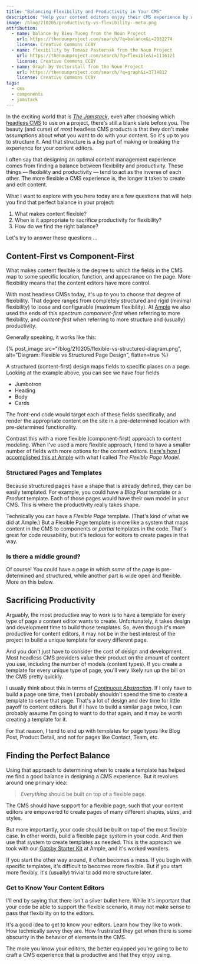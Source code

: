```yaml
---
title: "Balancing Flexibility and Productivity in Your CMS"
description: "Help your content editors enjoy their CMS experience by designing a content schema that balances productivity and flexibility."
image: /blog/210205/productivity-vs-flexibility--meta.png
attribution:
  - name: balance by Bieu Tuong from the Noun Project
    url: https://thenounproject.com/search/?q=balance&i=2032274
    license: Creative Commons CCBY
  - name: flexibility by Tomasz Pasternak from the Noun Project
    url: https://thenounproject.com/search/?q=flexible&i=1116121
    license: Creative Commons CCBY
  - name: Graph by Vectorstall from the Noun Project
    url: https://thenounproject.com/search/?q=graph&i=3714812
    license: Creative Commons CCBY
tags:
  - cms
  - components
  - jamstack
---
```


In the exciting world that is [_The Jamstack_](/blog/wtf-is-jamstack), even after choosing which [headless CMS](/blog/wtf-is-headless-cms) to use on a project, there's still a blank slate before you. The beauty (and curse) of _most_ headless CMS products is that they don't make assumptions about what you want to do with your content. So it's up to you to structure it. And that structure is a _big_ part of making or breaking the experience for your content editors.

I often say that designing an optimal content management experience comes from finding a balance between flexibility and productivity. These things — flexibility and productivity — tend to act as the inverse of each other. The more flexible a CMS experience is, the longer it takes to create and edit content.

What I want to explore with you here today are a few questions that will help you find that perfect balance in your project:

1. What makes content flexible?
2. When is it appropriate to sacrifice productivity for flexibility?
3. How do we find the right balance?

Let's try to answer these questions ...

## Content-First vs Component-First

What makes content flexible is the degree to which the fields in the CMS map to some specific location, function, and appearance on the page. More flexibility means that the content editors have more control.

With most headless CMSs today, it's up to you to choose that degree of flexibility. That degree ranges from completely structured and rigid (minimal flexibility) to loose and configurable (maximum flexibility). At [Ample](https://www.ample.co/) we also used the ends of this spectrum _component-first_ when referring to more flexibility, and _content-first_ when referring to more structure and (usually) productivity.

Generally speaking, it works like this:

{% post_image
    src="/blog/210205/flexible-vs-structured-diagram.png",
    alt="Diagram: Flexible vs Structured Page Design",
    flatten=true %}

A structured (content-first) design maps fields to specific places on a page. Looking at the example above, you can see we have four fields

- Jumbotron
- Heading
- Body
- Cards

The front-end code would target each of these fields specifically, and render the appropriate content on the site in a pre-determined location with pre-determined functionality.

Contrast this with a more flexible (component-first) approach to content modeling. When I've used a more flexible approach, I tend to have a smaller number of fields with more options for the content editors. [Here's how I accomplished this at Ample](https://www.ample.co/blog/the-perfectly-flexible-page-building-experience) with what I called _The Flexible Page Model_.

### Structured Pages and Templates

Because structured pages have a shape that is already defined, they can be easily templated. For example, you could have a _Blog Post_ template or a _Product_ template. Each of those pages would have their own model in your CMS. This is where the productivity really takes shape.

Technically you can have a _Flexible Page_ template. (That's kind of what we did at Ample.) But a Flexible Page template is more like a system that maps content in the CMS to components or _partial_ templates in the code. That's great for code reusability, but it's tedious for editors to create pages in that way.

### Is there a middle ground?

Of course! You could have a page in which _some_ of the page is pre-determined and structured, while another part is wide open and flexible. More on this below.

## Sacrificing Productivity

Arguably, the most productive way to work is to have a template for every type of page a content editor wants to create. Unfortunately, it takes design and development time to build those templates. So, even though it's more productive for content editors, it may not be in the best interest of the project to build a unique template for every different page.

And you don't just have to consider the cost of design and development. Most headless CMS providers value their product on the amount of content you use, including the number of models (content types). If you create a template for every unique type of page, you'll very likely run up the bill on the CMS pretty quickly.

I usually think about this in terms of [_Continuous Abstraction_](https://www.thepolymathlab.com/introducing-continuous-abstraction). If I only have to build a page one time, then I probably shouldn't spend the time to create a template to serve that page. That's a lot of design and dev time for little payoff to content editors. But if I have to build a similar page twice, I can probably assume I'm going to want to do that again, and it may be worth creating a template for it.

For that reason, I tend to end up with templates for page types like Blog Post, Product Detail, and not for pages like Contact, Team, etc.

## Finding the Perfect Balance

Using that approach to determining when to create a template has helped me find a good balance in designing a CMS experience. But it revolves around one primary idea:

> _Everything_ should be built on top of a flexible page.

The CMS should have support for a flexible page, such that your content editors are empowered to create pages of many different shapes, sizes, and styles.

But more importantly, your code should be built on top of the most flexible case. In other words, build a flexible page system in your code. And then use that system to create templates as needed. This is the approach we took with our [Gatsby Starter Kit](https://github.com/ample/gatsby-starter-ample) at Ample, and it's worked wonders.

If you start the other way around, it often becomes a mess. If you begin with specific templates, it's difficult to becomes more flexible. But if you start more flexibly, it's (usually) trivial to add more structure later.

### Get to Know Your Content Editors

I'll end by saying that there isn't a silver bullet here. While it's important that your code be able to support the flexible scenario, it may not make sense to pass that flexibility on to the editors.

It's a good idea to get to know your editors. Learn how they like to work. How technically savvy they are. How frustrated they get when there is some obscurity in the behavior of elements in the CMS.

The more you know your editors, the better equipped you're going to be to craft a CMS experience that is productive and that they enjoy using.
